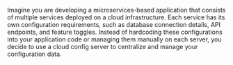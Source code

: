 Imagine you are developing a microservices-based application that consists of multiple services deployed on a cloud infrastructure.
Each service has its own configuration requirements, such as database connection details, API endpoints, and feature toggles. 
Instead of hardcoding these configurations into your application code or managing them manually on each server,
you decide to use a cloud config server to centralize and manage your configuration data.
